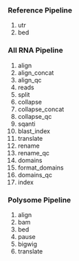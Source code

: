### Reference Pipeline

1) utr
2) bed

### All RNA Pipeline

1) align
2) align_concat
3) align_qc
4) reads
5) split
6) collapse
7) collapse_concat
8) collapse_qc
9) sqanti
10) blast_index
11) translate
12) rename
13) rename_qc
14) domains
15) format_domains
16) domains_qc
17) index

### Polysome Pipeline

1) align
2) bam
3) bed
4) pause
5) bigwig
6) translate

